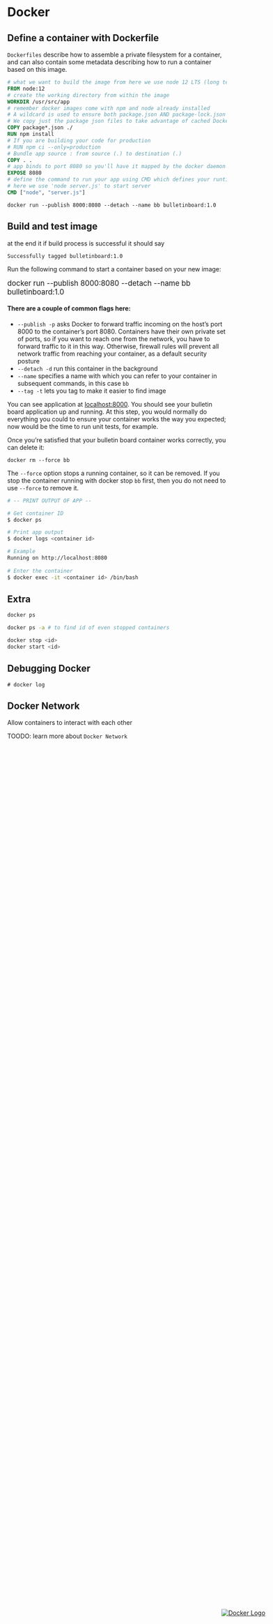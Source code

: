 <head>
 
  <link 
    href="https://fonts.googleapis.com/css?family=Fira+Mono:500&display=swap" 
    rel="stylesheet">
    <script src="https://code.jquery.com/jquery-3.5.1.min.js" integrity="sha256-9/aliU8dGd2tb6OSsuzixeV4y/faTqgFtohetphbbj0=" crossorigin="anonymous"></script>
<style> 
#stack-container {
    position: fixed;
    height: 5em;
    display: flex;
    flex-direction: column-reverse;
    bottom:5vh;
    right: 5vw;
    width: 20vw
}
</style>
</head>    

<div id="stack-container">

<a href="https://make.wordpress.org/"><img src="https://www.docker.com/sites/default/files/d8/styles/role_icon/public/2019-07/Moby-logo.png?itok=sYH_JEaJ" alt="Docker Logo"></a>
</div>

# Docker

## Define a container with Dockerfile

`Dockerfiles` describe how to assemble a private filesystem for a container, and can also contain some metadata describing how to run a container based on this image.

``` dockerfile
# what we want to build the image from here we use node 12 LTS (long term support)
FROM node:12 
# create the working directory from within the image
WORKDIR /usr/src/app
# remember docker images come with npm and node already installed
# A wildcard is used to ensure both package.json AND package-lock.json are copied
# We copy just the package json files to take advantage of cached Docker layer
COPY package*.json ./ 
RUN npm install
# If you are building your code for production
# RUN npm ci --only=production
# Bundle app source : from source (.) to destination (.)
COPY . . 
# app binds to port 8080 so you'll have it mapped by the docker daemon
EXPOSE 8080
# define the command to run your app using CMD which defines your runtime
# here we use 'node server.js' to start server
CMD ["node", "server.js"]

```



    docker run --publish 8000:8080 --detach --name bb bulletinboard:1.0
## Build and test image

at the end it if build process is successful it should say

    Successfully tagged bulletinboard:1.0

<p class="SpringGreen">
    Run the following command to start a container based on your new image:
</p>
<big class="SpringGreen">docker run --publish 8000:8080 --detach --name bb bulletinboard:1.0</big>


#### There are a couple of common flags here:
- `--publish -p` asks Docker to forward traffic incoming on the host’s <span class="Khaki">port 8000 </span>to the <span class="Bisque">container’s port 8080</span>. Containers have their own private set of ports, so if you want to reach one from the network, you have to forward traffic to it in this way. Otherwise, firewall rules will prevent all network traffic from reaching your container, as a default security posture
- `--detach -d` run this container in the background
- `--name` specifies a name with which you can refer to your container in subsequent commands, in this case `bb`
- `--tag -t` lets you tag to make it easier to find image

You can see application at <u>localhost:8000</u>. You should see your bulletin board application up and running. At this step, you would normally do everything you could to ensure your container works the way you expected; now would be the time to run unit tests, for example.

Once you’re satisfied that your bulletin board container works correctly, you can delete it:

    docker rm --force bb

The `--force` option stops a running container, so it can be removed. If you stop the container running with docker stop `bb` first, then you do not need to use `--force` to remove it.

```bash
# -- PRINT OUTPUT OF APP --

# Get container ID
$ docker ps

# Print app output
$ docker logs <container id>

# Example
Running on http://localhost:8080
 
# Enter the container
$ docker exec -it <container id> /bin/bash
```
## Extra
``` bash
docker ps 

docker ps -a # to find id of even stopped containers 

docker stop <id>
docker start <id>
```
## Debugging Docker

``` docker 
# docker log
```

## Docker Network 
Allow containers to interact with each other 

TOODO: learn more about `Docker Network`